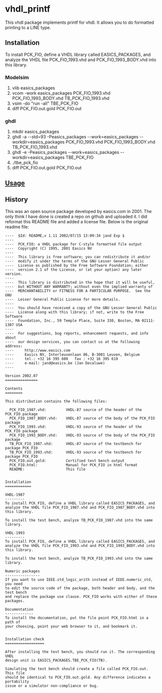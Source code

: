 # vhdl_printf

This vhdl package implements printf for vhdl.  It allows you to do formatted printing to a LINE type.

## Installation

To install PCK_FIO, define a VHDL library called EASICS_PACKAGES, and
analyze the VHDL file PCK_FIO_1993.vhd and PCK_FIO_1993_BODY.vhd into this library.

### Modelsim

1. vlib easics_packages
1. vcom -work easics_packages PCK_FIO_1993.vhd PCK_FIO_1993_BODY.vhd TB_PCK_FIO_1993.vhd
1. vsim -do "run -all" TBE_PCK_FIO 
1. diff PCK_FIO.out.gold PCK_FIO.out

### ghdl

1. mkdir easics_packages
1. ghdl -a --std=93 -Peasics_packages --work=easics_packages --workdir=easics_packages PCK_FIO_1993.vhd PCK_FIO_1993_BODY.vhd TB_PCK_FIO_1993.vhd
1. ghdl -e -Peasics_packages --work=easics_packages --workdir=easics_packages TBE_PCK_FIO
1. ./tbe_pck_fio 
1. diff PCK_FIO.out.gold PCK_FIO.out

## [Usage](https://cdn.jsdelivr.net/gh/chadb/vhdl_printf@blob/master/PCK_FIO.html)

## History

This was an open source package developed by easics.com in 2001.  The only think I have done is created a repo on github and uploaded it.  I did reformat this README file and added a license file.  Below is the original readme file:




```
----  $Id: README,v 1.11 2002/07/15 13:09:34 jand Exp $
----
----  PCK_FIO: a VHDL package for C-style formatted file output
----  Copyright (C) 1995, 2001 Easics NV 
----
----  This library is free software; you can redistribute it and/or
----  modify it under the terms of the GNU Lesser General Public
----  License as published by the Free Software Foundation; either
----  version 2.1 of the License, or (at your option) any later version.
----
----  This library is distributed in the hope that it will be useful,
----  but WITHOUT ANY WARRANTY; without even the implied warranty of
----  MERCHANTABILITY or FITNESS FOR A PARTICULAR PURPOSE.  See the GNU
----  Lesser General Public License for more details.
----
----  You should have received a copy of the GNU Lesser General Public
----  License along with this library; if not, write to the Free Software
----  Foundation, Inc., 59 Temple Place, Suite 330, Boston, MA 02111-1307 USA
---- 
----  For suggestions, bug reports, enhancement requests, and info about  
----  our design services, you can contact us at the following address: 
----     http://www.easics.com
----     Easics NV, Interleuvenlaan 86, B-3001 Leuven, Belgium
----     tel.: +32 16 395 600   fax : +32 16 395 619 
----     e-mail: jand@easics.be (Jan Decaluwe)
----

Version 2002.07
===============

Contents
========

This distribution contains the following files:

  PCK_FIO_1987.vhd:         VHDL-87 source of the header of the PCK_FIO package
  PCK_FIO_1987_BODY.vhd:    VHDL-87 source of the body of the PCK_FIO package 
  PCK_FIO_1993.vhd:         VHDL-93 source of the header of the PCK_FIO package
  PCK_FIO_1993_BODY.vhd:    VHDL-93 source of the body of the PCK_FIO package 
  TB_PCK_FIO_1987.vhd:      VHDL-87 source of the testbench for package PCK_FIO
  TB_PCK_FIO_1993.vhd:      VHDL-93 source of the testbench for package PCK_FIO
  PCK_FIO.out.gold:    	    Certified test bench output
  PCK_FIO.html:             Manual for PCK_FIO in html format
  README:                   This file


Installation
============

VHDL-1987
---------
To install PCK_FIO, define a VHDL library called EASICS_PACKAGES, and
analyze the VHDL file PCK_FIO_1987.vhd and PCK_FIO_1987_BODY.vhd into this library.

To install the test bench, analyze TB_PCK_FIO_1987.vhd into the same library.

VHDL-1993
---------
To install PCK_FIO, define a VHDL library called EASICS_PACKAGES, and
analyze the VHDL file PCK_FIO_1993.vhd and PCK_FIO_1993_BODY.vhd into this library.

To install the test bench, analyze TB_PCK_FIO_1993.vhd into the same library.

Numeric packages
----------------
If you want to use IEEE.std_logic_arith instead of IEEE.numeric_std, you need
to edit the source code of the package, both header and body, and the test bench
and replace the package use clause. PCK_FIO works with either of these packages.

Documentation
-------------
To install the documentation, put the file point PCK_FIO.html in a path of
your choosing, point your web browser to it, and bookmark it.


Installation check
==================

After installing the test bench, you should run it. The corresponding VHDL
design unit is EASICS_PACKAGES.TBE_PCK_FIO(TB).

Simulating the test bench should create a file called PCK_FIO.out. This file
should be identical to PCK_FIO.out.gold. Any difference indicates a portability
issue or a simulator non-compliance or bug.




```
